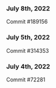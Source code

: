 ### July 8th, 2022

Commit #189156

### July 5th, 2022

Commit #314353


### July 4th, 2022

Commit #72281
